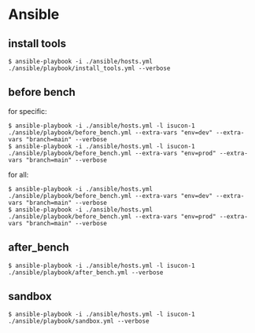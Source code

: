 # Ansible

## install tools

```console
$ ansible-playbook -i ./ansible/hosts.yml ./ansible/playbook/install_tools.yml --verbose
```

## before bench

for specific:

```console
$ ansible-playbook -i ./ansible/hosts.yml -l isucon-1 ./ansible/playbook/before_bench.yml --extra-vars "env=dev" --extra-vars "branch=main" --verbose
$ ansible-playbook -i ./ansible/hosts.yml -l isucon-1 ./ansible/playbook/before_bench.yml --extra-vars "env=prod" --extra-vars "branch=main" --verbose
```

for all:

```console
$ ansible-playbook -i ./ansible/hosts.yml ./ansible/playbook/before_bench.yml --extra-vars "env=dev" --extra-vars "branch=main" --verbose
$ ansible-playbook -i ./ansible/hosts.yml ./ansible/playbook/before_bench.yml --extra-vars "env=prod" --extra-vars "branch=main" --verbose
```

## after_bench

```console
$ ansible-playbook -i ./ansible/hosts.yml -l isucon-1 ./ansible/playbook/after_bench.yml --verbose
```

## sandbox

```console
$ ansible-playbook -i ./ansible/hosts.yml -l isucon-1 ./ansible/playbook/sandbox.yml --verbose
```

